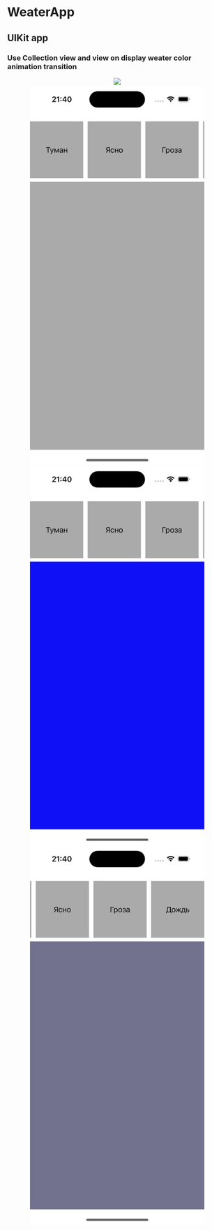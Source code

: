# WeaterApp 
## UIKit app
### Use Collection view and view on display weater color animation transition

<div id="stat0" align="center">
<img src="https://github.com/HakobGhlijyan/weatherApp/blob/main/resours/Simulator%20Screen%20Recording%20-%20iPhone%2015%20Pro%20-%202024-07-16%20at%2021.40.30.gif" width="400"/>
</div>

<div id="stat0" align="center">

  <img src="https://github.com/HakobGhlijyan/weatherApp/blob/main/resours/Simulator%20Screenshot%20-%20iPhone%2015%20Pro%20-%202024-07-16%20at%2021.40.42.png" width="400"/>
  
  <img src="https://github.com/HakobGhlijyan/weatherApp/blob/main/resours/Simulator%20Screenshot%20-%20iPhone%2015%20Pro%20-%202024-07-16%20at%2021.40.48.png" width="400"/>
  
  <img src="https://github.com/HakobGhlijyan/weatherApp/blob/main/resours/Simulator%20Screenshot%20-%20iPhone%2015%20Pro%20-%202024-07-16%20at%2021.40.52.png" width="400"/>

</div>
